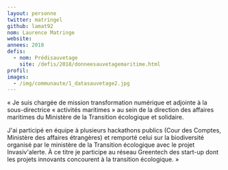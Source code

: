 ```yaml
---
layout: personne
twitter: matringel
github: lamat92
nom: Laurence Matringe
website:
annees: 2018
defis: 
  - nom: Prédisauvetage
    site: /defis/2018/donneesauvetagemaritime.html
profil: 
images:
  - /img/communaute/1_datasauvetage2.jpg
---
```


« Je suis chargée de mission transformation numérique
et adjointe à la sous-directrice « activités maritimes » au sein de la
direction des affaires maritimes du Ministère de la Transition
écologique et solidaire. 

J'ai participé en équipe à plusieurs hackathons publics (Cour des
Comptes, Ministère des affaires étrangères) et remporté celui sur la
biodiversité organisé par le ministère de la Transition écologique
avec le projet Invasiv'alerte. À ce titre je participe au réseau
Greentech des start-up dont les projets innovants concourent à la
transition écologique. »
